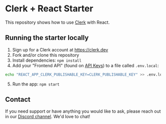 # Clerk + React Starter

This repository shows how to use [Clerk](https://clerk.dev?utm_source=github&utm_medium=starter_repos&utm_campaign=react_starter) with React.

## Running the starter locally

1. Sign up for a Clerk account at https://clerk.dev
2. Fork and/or clone this repository
3. Install dependencies: `npm install`
4. Add your "Frontend API" (found on [API Keys](https://dashboard.clerk.dev/last-active?path=/api-keys)) to a file called `.env.local`:

```sh
echo "REACT_APP_CLERK_PUBLISHABLE_KEY=CLERK_PUBLISHABLE_KEY" >> .env.local
```

5. Run the app: `npm start`

## Contact

If you need support or have anything you would like to ask, please reach out in our [Discord channel](https://discord.com/invite/b5rXHjAg7A). We'd love to chat!

